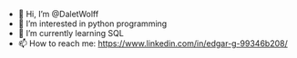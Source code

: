 - 👋 Hi, I’m @DaletWolff
- 👀 I’m interested in python programming
- 🌱 I’m currently learning SQL
- 📫 How to reach me: https://www.linkedin.com/in/edgar-g-99346b208/

<!---
DaletWolff/DaletWolff is a ✨ special ✨ repository because its `README.md` (this file) appears on your GitHub profile.
You can click the Preview link to take a look at your changes.
--->
